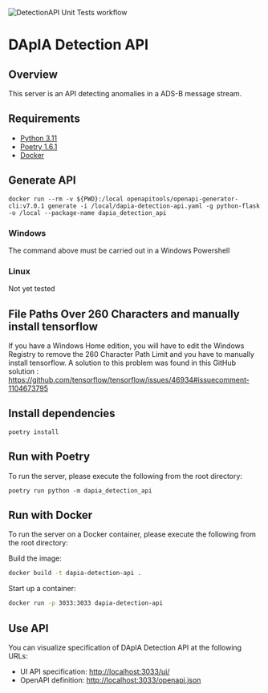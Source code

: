 ![DetectionAPI Unit Tests workflow](https://github.com/DApIA-Project/DApIA-DetectionAPI/actions/workflows/unit-tests.yml/badge.svg)


# DApIA Detection API

## Overview

This server is an API detecting anomalies in a ADS-B message stream.

## Requirements

- [Python 3.11](https://www.python.org/downloads/release/python-3110/)
- [Poetry 1.6.1](https://python-poetry.org/docs/#installation)
- [Docker](https://www.docker.com/get-started/)


## Generate API

```shell
docker run --rm -v ${PWD}:/local openapitools/openapi-generator-cli:v7.0.1 generate -i /local/dapia-detection-api.yaml -g python-flask -o /local --package-name dapia_detection_api
```
### Windows
The command above must be carried out in a Windows Powershell

### Linux
Not yet tested

## File Paths Over 260 Characters and manually install tensorflow 
If you have a Windows Home edition, you will have to edit the Windows Registry to remove the 260 Character Path Limit and you have to manually install tensorflow.
A solution to this problem was found in this GitHub solution :
https://github.com/tensorflow/tensorflow/issues/46934#issuecomment-1104673795


## Install dependencies

```shell
poetry install
```

## Run with Poetry

To run the server, please execute the following from the root directory:

```shell
poetry run python -m dapia_detection_api
```
## Run with Docker

To run the server on a Docker container, please execute the following from the root directory:

Build the image:

```bash
docker build -t dapia-detection-api .
```

Start up a container:

```bash
docker run -p 3033:3033 dapia-detection-api
```

## Use API

You can visualize specification of DApIA Detection API at the following URLs:
- UI API specification: [http://localhost:3033/ui/](http://localhost:3033/ui/)
- OpenAPI definition: [http://localhost:3033/openapi.json](http://localhost:3033/openapi.json)